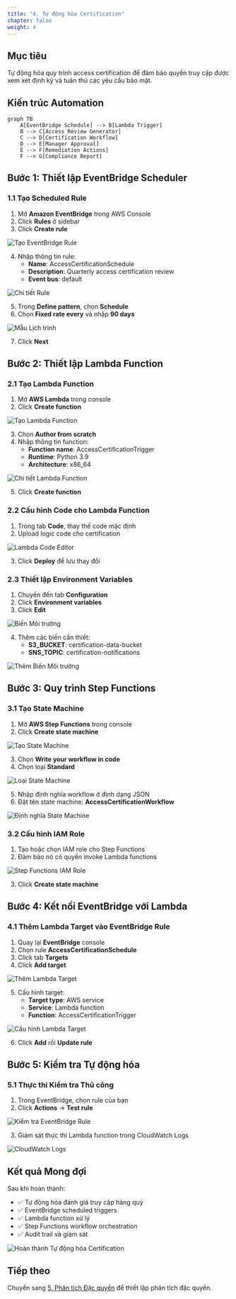 ```yaml
---
title: "4. Tự động hóa Certification"
chapter: false
weight: 4
---
```


## Mục tiêu

Tự động hóa quy trình access certification để đảm bảo quyền truy cập được xem xét định kỳ và tuân thủ các yêu cầu bảo mật.

## Kiến trúc Automation

```mermaid
graph TB
    A[EventBridge Schedule] --> B[Lambda Trigger]
    B --> C[Access Review Generator]
    C --> D[Certification Workflow]
    D --> E[Manager Approval]
    E --> F[Remediation Actions]
    F --> G[Compliance Report]
```

## Bước 1: Thiết lập EventBridge Scheduler

### 1.1 Tạo Scheduled Rule

1. Mở **Amazon EventBridge** trong AWS Console
2. Click **Rules** ở sidebar
3. Click **Create rule**

![Tạo EventBridge Rule](/images/4/create-eventbridge-rule.png?featherlight=false&width=90pc)

4. Nhập thông tin rule:
   - **Name**: AccessCertificationSchedule
   - **Description**: Quarterly access certification review
   - **Event bus**: default

![Chi tiết Rule](/images/4/rule-details.png?featherlight=false&width=90pc)

5. Trong **Define pattern**, chọn **Schedule**
6. Chọn **Fixed rate every** và nhập **90 days**

![Mẫu Lịch trình](/images/4/schedule-pattern.png?featherlight=false&width=90pc)

7. Click **Next**

## Bước 2: Thiết lập Lambda Function

### 2.1 Tạo Lambda Function

1. Mở **AWS Lambda** trong console
2. Click **Create function**

![Tạo Lambda Function](/images/4/create-lambda-function.png?featherlight=false&width=90pc)

3. Chọn **Author from scratch**
4. Nhập thông tin function:
   - **Function name**: AccessCertificationTrigger
   - **Runtime**: Python 3.9
   - **Architecture**: x86_64

![Chi tiết Lambda Function](/images/4/lambda-function-details.png?featherlight=false&width=90pc)

5. Click **Create function**

### 2.2 Cấu hình Code cho Lambda Function

1. Trong tab **Code**, thay thế code mặc định
2. Upload logic code cho certification

![Lambda Code Editor](/images/4/lambda-code-editor.png?featherlight=false&width=90pc)

3. Click **Deploy** để lưu thay đổi

### 2.3 Thiết lập Environment Variables

1. Chuyển đến tab **Configuration**
2. Click **Environment variables**
3. Click **Edit**

![Biến Môi trường](/images/4/environment-variables.png?featherlight=false&width=90pc)

4. Thêm các biến cần thiết:
   - **S3_BUCKET**: certification-data-bucket
   - **SNS_TOPIC**: certification-notifications

![Thêm Biến Môi trường](/images/4/add-env-variables.png?featherlight=false&width=90pc)

## Bước 3: Quy trình Step Functions

### 3.1 Tạo State Machine

1. Mở **AWS Step Functions** trong console
2. Click **Create state machine**

![Tạo State Machine](/images/4/create-state-machine.png?featherlight=false&width=90pc)

3. Chọn **Write your workflow in code**
4. Chọn loại **Standard**

![Loại State Machine](/images/4/state-machine-type.png?featherlight=false&width=90pc)

5. Nhập định nghĩa workflow ở định dạng JSON
6. Đặt tên state machine: **AccessCertificationWorkflow**

![Định nghĩa State Machine](/images/4/state-machine-definition.png?featherlight=false&width=90pc)

### 3.2 Cấu hình IAM Role

1. Tạo hoặc chọn IAM role cho Step Functions
2. Đảm bảo nó có quyền invoke Lambda functions

![Step Functions IAM Role](/images/4/stepfunctions-iam-role.png?featherlight=false&width=90pc)

3. Click **Create state machine**

## Bước 4: Kết nối EventBridge với Lambda

### 4.1 Thêm Lambda Target vào EventBridge Rule

1. Quay lại **EventBridge** console
2. Chọn rule **AccessCertificationSchedule**
3. Click tab **Targets**
4. Click **Add target**

![Thêm Lambda Target](/images/4/add-lambda-target.png?featherlight=false&width=90pc)

5. Cấu hình target:
   - **Target type**: AWS service
   - **Service**: Lambda function
   - **Function**: AccessCertificationTrigger

![Cấu hình Lambda Target](/images/4/configure-lambda-target.png?featherlight=false&width=90pc)

6. Click **Add** rồi **Update rule**

## Bước 5: Kiểm tra Tự động hóa

### 5.1 Thực thi Kiểm tra Thủ công

1. Trong EventBridge, chọn rule của bạn
2. Click **Actions** → **Test rule**

![Kiểm tra EventBridge Rule](/images/4/test-eventbridge-rule.png?featherlight=false&width=90pc)

3. Giám sát thực thi Lambda function trong CloudWatch Logs

![CloudWatch Logs](/images/4/cloudwatch-logs.png?featherlight=false&width=90pc)

## Kết quả Mong đợi

Sau khi hoàn thành:

- ✅ Tự động hóa đánh giá truy cập hàng quý
- ✅ EventBridge scheduled triggers
- ✅ Lambda function xử lý
- ✅ Step Functions workflow orchestration
- ✅ Audit trail và giám sát

![Hoàn thành Tự động hóa Certification](/images/4/automation-complete.png?featherlight=false&width=90pc)

## Tiếp theo

Chuyển sang [5. Phân tích Đặc quyền](../5-phan-tich-dac-quyen) để thiết lập phân tích đặc quyền.